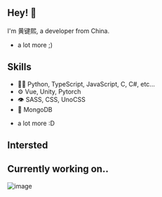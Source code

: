 <!--
**BENIMALS9/BENIMALS9** is a ✨ _special_ ✨ repository because its `README.md` (this file) appears on your GitHub profile.

Here are some ideas to get you started:

- 🔭 I’m currently working on ...
- 🌱 I’m currently learning ...
- 👯 I’m looking to collaborate on ...
- 🤔 I’m looking for help with ...
- 💬 Ask me about ...
- 📫 How to reach me: ...
- 😄 Pronouns: ...
- ⚡ Fun fact: ...
-->

## Hey! 👋
I'm 黄键熙, a developer from China.

+ a lot more ;)

## Skills
- 👨‍💻 Python, TypeScript, JavaScript, C, C#, etc...
- ⚙️ Vue, Unity, Pytorch
- 👁️ SASS, CSS, UnoCSS
- 💽 MongoDB
+ a lot more :D

## Intersted 

## Currently working on..
![image](https://github.com/user-attachments/assets/8140a20b-614c-46e8-9c3b-6bb4057e9e5a)


